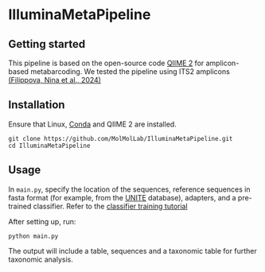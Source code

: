 # IlluminaMetaPipeline

## Getting started

This pipeline is based on the open-source code [QIIME 2](https://qiime2.org/) for amplicon-based metabarcoding. We tested the pipeline using ITS2 amplicons [(Filippova, Nina et al., 2024)](https://bdj.pensoft.net/article/119851/)

## Installation

Ensure that Linux, [Conda](https://docs.conda.io/projects/conda/en/latest/user-guide/install/index.html) and QIIME 2 are installed.
```
git clone https://github.com/MolMolLab/IlluminaMetaPipeline.git
cd IlluminaMetaPipeline
```

## Usage

In `main.py`, specify the location of the sequences, reference sequences in fasta format (for example, from the [UNITE](https://unite.ut.ee/repository.php) database), adapters, and a pre-trained classifier. Refer to the [classifier training tutorial](https://docs.qiime2.org/2024.10/tutorials/feature-classifier/)

After setting up, run:

```
python main.py
```

The output will include a table, sequences and a taxonomic table for further taxonomic analysis.
